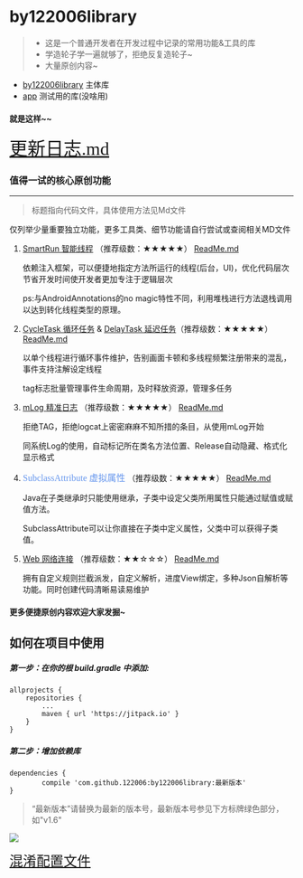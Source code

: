# by122006library

>* 这是一个普通开发者在开发过程中记录的常用功能&工具的库
>* 学造轮子学一遍就够了，拒绝反复造轮子~
>* 大量原创内容~


* [by122006library](/by122006library/src/main/java/com/by122006library/README.md) 主体库
* [app](/app) 测试用的库(没啥用)

#### 就是这样~~

 <font color=#6495ED size=6 face=“宋体”>[更新日志.md](/update.md)</font>


### 值得一试的核心原创功能
******
  > 标题指向代码文件，具体使用方法见Md文件


  仅列举少量重要独立功能，更多工具类、细节功能请自行尝试或查阅相关MD文件

1. [SmartRun 智能线程](/by122006library/src/main/java/com/by122006library/Functions/SmartRun.java) （推荐级数：★★★★★）    [ReadMe.md](/by122006library/src/main/java/com/by122006library/Functions/README.md)

    依赖注入框架，可以便捷地指定方法所运行的线程(后台，UI)，优化代码层次节省开发时间使开发者更加专注于逻辑层次

    ps:与AndroidAnnotations的no magic特性不同，利用堆栈进行方法退栈调用以达到转化线程类型的原理。

2. [CycleTask 循环任务](/by122006library/src/main/java/com/by122006library/Functions/CycleTask/CycleTask.java) &
   [DelayTask 延迟任务](/by122006library/src/main/java/com/by122006library/Functions/CycleTask/DelayTask.java)（推荐级数：★★★★★）
    [ReadMe.md](/by122006library/src/main/java/com/by122006library/Functions/README.md)


   以单个线程进行循环事件维护，告别画面卡顿和多线程频繁注册带来的混乱，事件支持注解设定线程

   tag标志批量管理事件生命周期，及时释放资源，管理多任务

3. [mLog 精准日志](/by122006library/src/main/java/com/by122006library/Functions/mLog.java) （推荐级数：★★★★★）
 [ReadMe.md](/by122006library/src/main/java/com/by122006library/Functions/README.md)

   拒绝TAG，拒绝logcat上密密麻麻不知所措的条目，从使用mLog开始

   同系统Log的使用，自动标记所在类名方法位置、Release自动隐藏、格式化显示格式


4. <font color=#6495ED size=3 face=“宋体”>SubclassAttribute 虚拟属性</font> （推荐级数：★★★★★）
 [ReadMe.md](/by122006library/src/main/java/com/by122006library/Functions/README.md)

   Java在子类继承时只能使用继承，子类中设定父类所用属性只能通过赋值或赋值方法。

   SubclassAttribute可以让你直接在子类中定义属性，父类中可以获得子类值。


5. [Web 网络连接](/by122006library/src/main/java/com/by122006library/web/Web.java) （推荐级数：★★☆☆☆）
 [ReadMe.md](/by122006library/src/main/java/com/by122006library/web/README.md)

    拥有自定义规则拦截派发，自定义解析，进度View绑定，多种Json自解析等功能。同时创建代码清晰易读易维护


#### 更多便捷原创内容欢迎大家发掘~



## 如何在项目中使用
##### 第一步：在你的根 build.gradle 中添加:

	allprojects {
		repositories {
			...
			maven { url 'https://jitpack.io' }
		}
	}
##### 第二步：增加依赖库

	dependencies {
	        compile 'com.github.122006:by122006library:最新版本'
	}


>“最新版本”请替换为最新的版本号，最新版本号参见下方标牌绿色部分，如"v1.6"

[![](https://jitpack.io/v/122006/by122006library.svg)](https://jitpack.io/#122006/by122006library)


<font color=#6495ED size=5 face=“宋体”>[混淆配置文件](/need_proguard.md)</font>